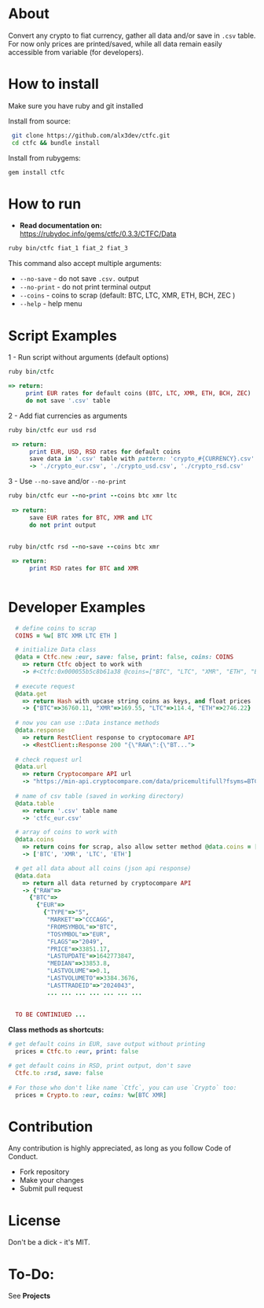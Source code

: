 # About
Convert any crypto to fiat currency, gather all data and/or save in `.csv` table.  
For now only prices are printed/saved, while all data remain easily accessible from variable (for developers).  
  
  
# How to install
Make sure you have ruby and git installed  

Install from source:
```bash
 git clone https://github.com/alx3dev/ctfc.git
 cd ctfc && bundle install
```  

Install from rubygems:

```bash
gem install ctfc
```
# How to run
  - **Read documentation on:** https://rubydoc.info/gems/ctfc/0.3.3/CTFC/Data  

```bash
ruby bin/ctfc fiat_1 fiat_2 fiat_3
```

This command also accept multiple arguments:

 - `--no-save`  -  do not save `.csv.` output
 - `--no-print` -  do not print terminal output
 - `--coins`    -  coins to scrap (default: BTC, LTC, XMR, ETH, BCH, ZEC )
 - `--help`     -  help menu
  
  
# Script Examples
 1 - Run script without arguments (default options)  
 
 ```ruby
 ruby bin/ctfc 
 
 => return:  
      print EUR rates for default coins (BTC, LTC, XMR, ETH, BCH, ZEC)
      do not save '.csv' table 
 ```     
     
     
 2 - Add fiat currencies as arguments  

```ruby
ruby bin/ctfc eur usd rsd

 => return:  
      print EUR, USD, RSD rates for default coins 
      save data in '.csv' table with pattern: 'crypto_#{CURRENCY}.csv'
      -> './crypto_eur.csv', './crypto_usd.csv', './crypto_rsd.csv'
```

 3 - Use `--no-save` and/or `--no-print`  
 
```ruby
ruby bin/ctfc eur --no-print --coins btc xmr ltc
 
 => return:
      save EUR rates for BTC, XMR and LTC
      do not print output  
  
  
ruby bin/ctfc rsd --no-save --coins btc xmr

 => return:
      print RSD rates for BTC and XMR
  
```  

  
# Developer Examples
```ruby
  # define coins to scrap
  COINS = %w[ BTC XMR LTC ETH ]

  # initialize Data class  
  @data = Ctfc.new :eur, save: false, print: false, coins: COINS
    => return Ctfc object to work with
    -> #<Ctfc:0x000055b5c8b61a38 @coins=["BTC", "LTC", "XMR", "ETH", "BCH", "ZEC"], @fiat="EUR", @print=true, @save=true>
 
  # execute request
  @data.get
    => return Hash with upcase string coins as keys, and float prices
    -> {"BTC"=>36760.11, "XMR"=>169.55, "LTC"=>114.4, "ETH"=>2746.22}
  
  # now you can use ::Data instance methods
  @data.response
    => return RestClient response to cryptocomare API
    -> <RestClient::Response 200 "{\"RAW\":{\"BT...">
  
  # check request url 
  @data.url
    => return Cryptocompare API url
    -> "https://min-api.cryptocompare.com/data/pricemultifull?fsyms=BTC&fsyms=LTC&fsyms=XMR&fsyms=ETH&fsyms=BCH&fsyms=ZEC&tsyms=EUR"
  
  # name of csv table (saved in working directory)  
  @data.table
    => return '.csv' table name
    -> 'ctfc_eur.csv'

  # array of coins to work with
  @data.coins
    => return coins for scrap, also allow setter method @data.coins = [...]
    -> ['BTC', 'XMR', 'LTC', 'ETH']

  # get all data about all coins (json api response)
  @data.data
    => return all data returned by cryptocompare API
    -> {"RAW"=>
      {"BTC"=>
        {"EUR"=>
          {"TYPE"=>"5",
           "MARKET"=>"CCCAGG",
           "FROMSYMBOL"=>"BTC",
           "TOSYMBOL"=>"EUR",
           "FLAGS"=>"2049",
           "PRICE"=>33851.17,
           "LASTUPDATE"=>1642773847,
           "MEDIAN"=>33853.8,
           "LASTVOLUME"=>0.1,
           "LASTVOLUMETO"=>3384.3676,
           "LASTTRADEID"=>"2024043",
           ... ... ... ... ... ... ...
    
  
  TO BE CONTINIUED ...
```    

**Class methods as shortcuts:**

```ruby
# get default coins in EUR, save output without printing
  prices = Ctfc.to :eur, print: false

# get default coins in RSD, print output, don't save
  Ctfc.to :rsd, save: false
 
# For those who don't like name `Ctfc`, you can use `Crypto` too:
  prices = Crypto.to :eur, coins: %w[BTC XMR]
```  

# Contribution
Any contribution is highly appreciated, as long as you follow Code of Conduct.

 - Fork repository
 - Make your changes
 - Submit pull request  

# License
Don't be a dick - it's MIT.

# To-Do:
See **Projects**
